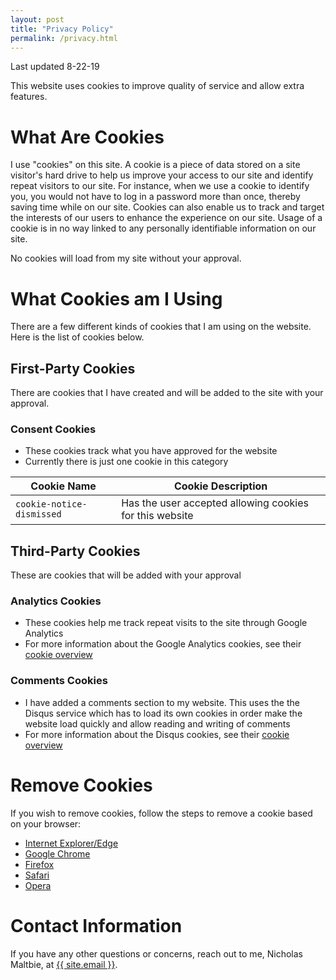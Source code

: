 ```yaml
---
layout: post
title: "Privacy Policy"
permalink: /privacy.html
---
```


Last updated 8-22-19

This website uses cookies to improve quality of service and allow extra features.

# What Are Cookies

I use "cookies" on this site. A cookie is a piece of data stored on a site visitor's hard drive to help us improve your access to our site and identify repeat visitors to our site. For instance, when we use a cookie to identify you, you would not have to log in a password more than once, thereby saving time while on our site. Cookies can also enable us to track and target the interests of our users to enhance the experience on our site. Usage of a cookie is in no way linked to any personally identifiable information on our site.

No cookies will load from my site without your approval.

# What Cookies am I Using

There are a few different kinds of cookies that I am using on the website. Here is the list of cookies below.

## First-Party Cookies
There are cookies that I have created and will be added to the site with your approval.

### Consent Cookies
* These cookies track what you have approved for the website
* Currently there is just one cookie in this category

| Cookie Name | Cookie Description |
|-|-|
| `cookie-notice-dismissed` | Has the user accepted allowing cookies for this website |

## Third-Party Cookies
These are cookies that will be added with your approval

### Analytics Cookies
* These cookies help me track repeat visits to the site through Google Analytics
* For more information about the Google Analytics cookies, see their <a class="decorated_link" href="https://developers.google.com/analytics/devguides/collection/analyticsjs/cookie-usage">cookie overview</a>

### Comments Cookies
* I have added a comments section to my website. This uses the the Disqus service which has to load its own cookies in order make the
website load quickly and allow reading and writing of comments
* For more information about the Disqus cookies, see their <a class="decorated_link" href="https://help.disqus.com/en/articles/1717155-use-of-cookies">cookie overview</a>

# Remove Cookies

If you wish to remove cookies, follow the steps to remove a cookie based on your browser:

- [Internet Explorer/Edge](https://support.microsoft.com/en-us/help/260971/description-of-cookies)
- [Google Chrome](https://support.google.com/accounts/answer/32050?co=GENIE.Platform%3DDesktop&hl=en)
- [Firefox](https://support.mozilla.org/en-US/kb/clear-cookies-and-site-data-firefox)
- [Safari](https://support.apple.com/guide/safari/manage-cookies-and-website-data-sfri11471/mac)
- [Opera](https://kb.wisc.edu/page.php?id=12381)

# Contact Information

If you have any other questions or concerns, reach out to me, Nicholas Maltbie, at <a class="u-email" href="mailto:{{ site.email }}">{{ site.email }}</a>.
